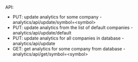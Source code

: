 API:
* PUT: update analytics for some company - analytics/api/update/symbol=\<symbol\>
* PUT: update analytics from the list of default companies - analytics/api/update/default
* PUT: update analytics for all companies in database - analytics/api/update
* GET: get analytics for some company from database - analytics/api/get/symbol=\<symbol\>
